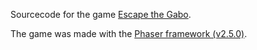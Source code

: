 Sourcecode for the game [Escape the Gabo](http://gilad905.github.io/escape-the-gabo).

The game was made with the [Phaser framework (v2.5.0)](https://phaser.io/).

